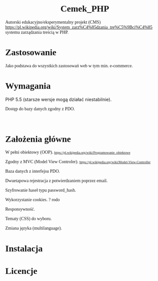 <!DOCTYPE HTML PUBLIC "-//W3C//DTD HTML 4.0 Transitional//EN">
<HTML>

<BODY LANG="pl-PL" LINK="#000080" VLINK="#800000" DIR="LTR">
<H1 ALIGN=CENTER STYLE="margin-top: 0.42cm; page-break-after: avoid"><FONT FACE="Palatino Linotype, serif">Cemek_PHP </FONT>
</H1>

<P STYLE="margin-bottom: 0cm"><FONT FACE="CMU Typewriter Text, monospace"><FONT FACE="Palatino Linotype, serif">Autorski
edukacyjno/eksperymentalny projekt (CMS)
<A HREF="https://pl.wikipedia.org/wiki/System_zarządzania_treścią">https://pl.wikipedia.org/wiki/System_zarz%C4%85dzania_tre%C5%9Bci%C4%85</A>
 systemu zarządzania treścią w PHP.</FONT></FONT></P>
<H1 CLASS="western"><FONT FACE="Palatino Linotype, serif">Zastosowanie</FONT></H1>
<P CLASS="wcięcie-pierwszego-wiersza"><FONT FACE="Palatino Linotype, serif">Jako
podstawa do wszystkich zastosowań web w tym min. e-commerce.</FONT></P>
<H1 CLASS="western"><FONT FACE="Palatino Linotype, serif">Wymagania</FONT></H1>
<P CLASS="wcięcie-pierwszego-wiersza">PHP 5.5 (starsze wersje mogą
działać niestabilnie).</P>
<P CLASS="wcięcie-pierwszego-wiersza"><FONT FACE="Palatino Linotype, serif">Dostęp
do bazy danych zgodny z PDO.</FONT></P>
<P STYLE="margin-bottom: 0cm"><BR>
</P>
<H1 CLASS="western"><FONT FACE="Palatino Linotype, serif">Założenia
główne </FONT>
</H1>
<P CLASS="wcięcie-pierwszego-wiersza"><FONT FACE="Palatino Linotype, serif">W
pełni obiektowy (OOP).
</FONT><A HREF="https://pl.wikipedia.org/wiki/Programowanie_obiektowe"><FONT FACE="Palatino Linotype, serif"><FONT SIZE=1 STYLE="font-size: 8pt">https://pl.wikipedia.org/wiki/Programowanie_obiektowe</FONT></FONT></A><FONT FACE="Palatino Linotype, serif"><FONT SIZE=1 STYLE="font-size: 8pt">
</FONT></FONT>
</P>
<P CLASS="wcięcie-pierwszego-wiersza"><FONT FACE="Palatino Linotype, serif">Zgodny
z MVC (Model View Controler).
</FONT><A HREF="https://pl.wikipedia.org/wiki/Model-View-Controller"><FONT FACE="Palatino Linotype, serif"><FONT SIZE=1 STYLE="font-size: 8pt">https://pl.wikipedia.org/wiki/Model-View-Controller</FONT></FONT></A><FONT FACE="Palatino Linotype, serif"><FONT SIZE=1 STYLE="font-size: 8pt">
 </FONT></FONT>
</P>
<P CLASS="wcięcie-pierwszego-wiersza"><FONT FACE="Palatino Linotype, serif">Baza
danych z interfejsu PDO.</FONT></P>
<P CLASS="wcięcie-pierwszego-wiersza"><FONT FACE="Palatino Linotype, serif">Dwuetapowa
rejestracja z potwierdzaniem poprzez email.</FONT></P>
<P CLASS="wcięcie-pierwszego-wiersza"><FONT FACE="Palatino Linotype, serif">Szyfrowanie
haseł typu password_hash.</FONT></P>
<P CLASS="wcięcie-pierwszego-wiersza"><FONT FACE="Palatino Linotype, serif">Wykorzystanie
cookies. ? rodo</FONT></P>
<P CLASS="wcięcie-pierwszego-wiersza"><FONT FACE="Palatino Linotype, serif">Responsywność.</FONT></P>
<P CLASS="wcięcie-pierwszego-wiersza"><FONT FACE="Palatino Linotype, serif">Tematy
(CSS) do wyboru.</FONT></P>
<P CLASS="wcięcie-pierwszego-wiersza"><FONT FACE="Palatino Linotype, serif">Zmiana
języka (multilanguage).</FONT></P>
<H1 CLASS="western"><FONT FACE="Palatino Linotype, serif">Instalacja</FONT></H1>
<H1 CLASS="western"><FONT FACE="Palatino Linotype, serif">Licencje</FONT></H1>
<P STYLE="margin-bottom: 0cm"><FONT FACE="Palatino Linotype, serif">	</FONT></P>
<P STYLE="margin-bottom: 0cm"><FONT FACE="Palatino Linotype, serif">	</FONT></P>
<P STYLE="margin-bottom: 0cm"><FONT FACE="Palatino Linotype, serif">	</FONT></P>
<P STYLE="margin-bottom: 0cm"><BR>
</P>
<P STYLE="margin-bottom: 0cm"> 
</P>
<P STYLE="margin-bottom: 0cm"><BR>
</P>
<P STYLE="margin-bottom: 0cm"><BR>
</P>
<P STYLE="margin-bottom: 0cm"><BR>
</P>
<P STYLE="margin-bottom: 0cm"><BR>
</P>
<P STYLE="margin-bottom: 0cm"><BR>
</P>
</BODY>
</HTML>
